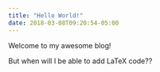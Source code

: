 ```yaml
---
title: "Hello World!"
date: 2018-03-08T09:20:54-05:00
---
```


Welcome to my awesome blog!

But when will I be able to add LaTeX code??